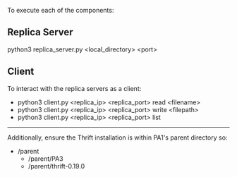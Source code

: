 To execute each of the components:

## Replica Server
python3 replica_server.py <local_directory> &lt;port&gt;

## Client 
To interact with the replica servers as a client: 
- python3 client.py <replica_ip> <replica_port> read &lt;filename&gt;
- python3 client.py <replica_ip> <replica_port> write &lt;filepath&gt;
- python3 client.py <replica_ip> <replica_port> list

---

Additionally, ensure the Thrift installation is within PA1's parent directory so:
- /parent
    - /parent/PA3
    - /parent/thrift-0.19.0
</br>
